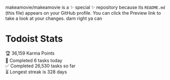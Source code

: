 makeamovie/makeamovie is a ✨ special ✨ repository because its `README.md` (this file) appears on your GitHub profile.
You can click the Preview link to take a look at your changes. darn right ya can

# Todoist Stats

<!-- TODO-IST:START -->
🏆  36,159 Karma Points           
🌸  Completed 6 tasks today           
✅  Completed 26,530 tasks so far           
⏳  Longest streak is 328 days
<!-- TODO-IST:END -->